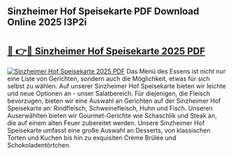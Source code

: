 ## Sinzheimer Hof Speisekarte PDF Download Online 2025 I3P2i

# <h2><a href="http://gc7kcen.nevu.top/?p=Sinzheimer+Hof+Speisekarte">🔗 👉🔴 Sinzheimer Hof Speisekarte 2025 PDF</a></h2>

[![Sinzheimer Hof Speisekarte 2025 PDF](https://i.imgur.com/dBaPXMq.png)](http://gc7kcen.nevu.top/?p=Sinzheimer+Hof+Speisekarte)
Das Menü des Essens ist nicht nur eine Liste von Gerichten, sondern auch die Möglichkeit, etwas für sich selbst zu wählen. Auf unserer Sinzheimer Hof Speisekarte bieten wir leichte und neue Optionen an - unser Salatbereich. Für diejenigen, die Fleisch bevorzugen, bieten wir eine Auswahl an Gerichten auf der Sinzheimer Hof Speisekarte an: Rindfleisch, Schweinefleisch, Huhn und Fisch. Unseren Auserwählten bieten wir Gourmet-Gerichte wie Schaschlik und Steak an, die auf einem alten Feuer zubereitet werden. Unsere Sinzheimer Hof Speisekarte umfasst eine große Auswahl an Desserts, von klassischen Torten und Kuchen bis hin zu exquisiten Crème Brûlée und Schokoladentörtchen.
